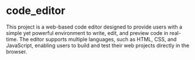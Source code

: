 # code_editor
This project is a web-based code editor designed to provide users with a simple yet powerful environment to write, edit, and preview code in real-time. The editor supports multiple languages, such as HTML, CSS, and JavaScript, enabling users to build and test their web projects directly in the browser.
